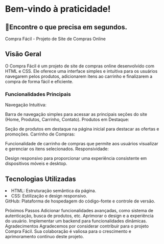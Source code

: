 <h1>Bem-vindo à praticidade!</h1>
  <h2>👋Encontre o que precisa em segundos.</h2>


Compra Fácil - Projeto de Site de Compras Online
<h2>Visão Geral</h2>
O Compra Fácil é um projeto de site de compras online desenvolvido com HTML e CSS. Ele oferece uma interface simples e intuitiva para os usuários navegarem pelos produtos, adicionarem itens ao carrinho e finalizarem a compra de forma fácil e eficiente.

<h3>Funcionalidades Principais</h3>
Navegação Intuitiva:

Barra de navegação simples para acessar as principais seções do site (Home, Produtos, Carrinho, Contato).
Produtos em Destaque:

Seção de produtos em destaque na página inicial para destacar as ofertas e promoções.
Carrinho de Compras:

Funcionalidade de carrinho de compras que permite aos usuários visualizar e gerenciar os itens selecionados.
Responsividade:

Design responsivo para proporcionar uma experiência consistente em dispositivos móveis e desktop.
<h2>Tecnologias Utilizadas</h2>
<li>HTML: Estruturação semântica da página.</li>
<li>CSS: Estilização e design responsivo.</li>
GitHub: Plataforma de hospedagem do código-fonte e controle de versão.

Próximos Passos
Adicionar funcionalidades avançadas, como sistema de autenticação, busca de produtos, etc.
Aprimorar o design e a experiência do usuário.
Implementar um backend para funcionalidades dinâmicas.
Agradecimentos
Agradecemos por considerar contribuir para o projeto Compra Fácil. Sua colaboração é valiosa para o crescimento e aprimoramento contínuo deste projeto.
